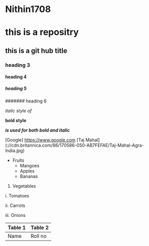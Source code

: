# Nithin1708
# this is a repositry
## this is a git hub title
### heading 3
#### heading 4
##### heading 5
####### heading 6

*italic style of*

**bold style**

***is used for both bold and italic***

 [Google] https://www.google.com
[Taj Mahal]
(://cdn.britannica.com/86/170586-050-AB7FEFAE/Taj-Mahal-Agra-India.jpg)

* Fruits 
  * Mangoes
  * Apples
  * Bananas
1. Vegetables

  i.  Tomatoes

  ii.  Carrots

  iii.  Onions

  Table 1 | Table 2
  ---------|------
 Name | Roll no
